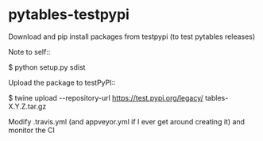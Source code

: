 # pytables-testpypi
Download and pip install packages from testpypi (to test pytables releases)

Note to self::

$ python setup.py sdist

Upload the package to testPyPI::

$ twine upload --repository-url https://test.pypi.org/legacy/ tables-X.Y.Z.tar.gz

Modify .travis.yml (and appveyor.yml if I ever get around creating it) and monitor the CI
